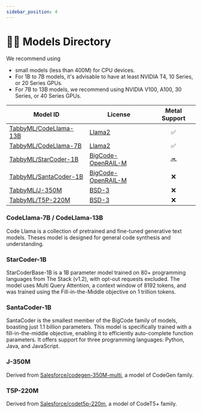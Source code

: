 ```yaml
---
sidebar_position: 4
---
```


# 🧑‍🔬 Models Directory

We recommend using
* small models (less than 400M) for CPU devices.
* For 1B to 7B models, it's advisable to have at least NVIDIA T4, 10 Series, or 20 Series GPUs.
* For 7B to 13B models, we recommend using NVIDIA V100, A100, 30 Series, or 40 Series GPUs.

| Model ID                                                              | License                                                                                     | <span title="Apple M1/M2 Only">Metal Support</span> |
| --------------------------------------------------------------------- | ------------------------------------------------------------------------------------------- | :-------------------------------------------------: |
| [TabbyML/CodeLlama-13B](https://huggingface.co/TabbyML/CodeLlama-13B) | [Llama2](https://github.com/facebookresearch/llama/blob/main/LICENSE)                       |                         ✅                          |
| [TabbyML/CodeLlama-7B](https://huggingface.co/TabbyML/CodeLlama-7B)   | [Llama2](https://github.com/facebookresearch/llama/blob/main/LICENSE)                       |                         ✅                          |
| [TabbyML/StarCoder-1B](https://huggingface.co/TabbyML/StarCoder-1B)   | [BigCode-OpenRAIL-M](https://huggingface.co/spaces/bigcode/bigcode-model-license-agreement) |                         🔜                         |
| [TabbyML/SantaCoder-1B](https://huggingface.co/TabbyML/SantaCoder-1B) | [BigCode-OpenRAIL-M](https://huggingface.co/spaces/bigcode/bigcode-model-license-agreement) |                         ❌                          |
| [TabbyML/J-350M](https://huggingface.co/TabbyML/J-350M)               | [BSD-3](https://opensource.org/license/bsd-3-clause/)                                       |                         ❌                          |
| [TabbyML/T5P-220M](https://huggingface.co/TabbyML/T5P-220M)           | [BSD-3](https://opensource.org/license/bsd-3-clause/)                                       |                         ❌                          |

### CodeLlama-7B / CodeLlama-13B

Code Llama is a collection of pretrained and fine-tuned generative text models. Theses model is designed for general code synthesis and understanding.

### StarCoder-1B

StarCoderBase-1B is a 1B parameter model trained on 80+ programming languages from The Stack (v1.2), with opt-out requests excluded. The model uses Multi Query Attention, a context window of 8192 tokens, and was trained using the Fill-in-the-Middle objective on 1 trillion tokens.

### SantaCoder-1B

SantaCoder is the smallest member of the BigCode family of models, boasting just 1.1 billion parameters. This model is specifically trained with a fill-in-the-middle objective, enabling it to efficiently auto-complete function parameters. It offers support for three programming languages: Python, Java, and JavaScript.

### J-350M

Derived from [Salesforce/codegen-350M-multi](https://huggingface.co/Salesforce/codegen-350M-multi), a model of CodeGen family.

### T5P-220M
Derived from [Salesforce/codet5p-220m](https://huggingface.co/Salesforce/codet5p-220m), a model of CodeT5+ family.
